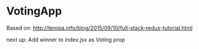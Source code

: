 # VotingApp
Based on: http://teropa.info/blog/2015/09/10/full-stack-redux-tutorial.html

next up:
Add winner to index.jsx as Voting prop
